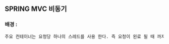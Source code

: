 ## SPRING MVC 비동기
### 배경 : 
<pre>주요 컨테이너는 요청당 하나의 스레드를 사용 한다. 즉 요청이 왼료 될 때 까지 클라이언트는 대기 하고 서버는 클라이언크로 응답을 전달 될 때 까지 스레드가 븍록이 된다.